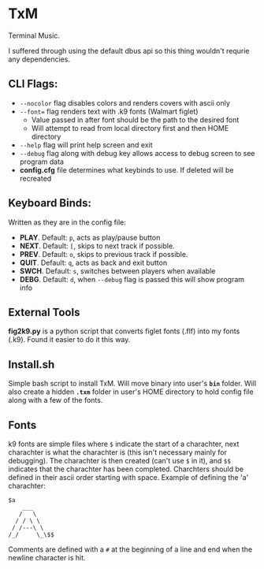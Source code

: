 # TxM
Terminal Music.

I suffered through using the default dbus api so this thing wouldn't requrie any dependencies.

## CLI Flags:
 - `--nocolor` flag disables colors and renders covers with ascii only
 - `--font=` flag renders text with .k9 fonts (Walmart figlet)
    - Value passed in after font should be the path to the desired font
    - Will attempt to read from local directory first and then HOME directory
 - `--help` flag will print help screen and exit
 - `--debug` flag along with debug key allows access to debug screen to see program data
 - **config.cfg** file determines what keybinds to use. If deleted will be recreated

## Keyboard Binds:
Written as they are in the config file:
 - **PLAY**. Default: `p`, acts as play/pause button
 - **NEXT**. Default: `[`, skips to next track if possible.
 - **PREV**. Default: `o`, skips to previous track if possible.
 - **QUIT**. Default: `q`, acts as back and exit button
 - **SWCH**. Default: `s`, switches between players when available
 - **DEBG**. Default: `d`, when `--debug` flag is passed this will show program info

## External Tools
**fig2k9.py** is a python script that converts figlet fonts (.flf) into my fonts (.k9). 
Found it easier to do it this way.

## Install.sh
Simple bash script to install TxM. Will move binary into user's **`bin`** folder. Will also create a hidden **`.txm`** folder in user's HOME directory to hold config file along with a few of the fonts.

## Fonts
k9 fonts are simple files where `$` indicate the start of a charachter, next charachter is what the charachter is (this isn't necessary mainly for debugging). 
The charachter is then created (can't use `$` in it), and `$$` indicates that the charachter has been completed. Charchters should be defined in their ascii order
starting with space. Example of defining the 'a' charachter:

```
$a
    ___
   /   \
  / / \ \
 / /---\ \
/_/     \_\$$
```

Comments are defined with a `#` at the beginning of a line and end when the newline character is hit.
